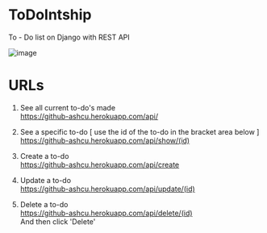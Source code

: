 # ToDoIntship
To - Do list on Django with REST API

![image](https://user-images.githubusercontent.com/84863353/203569053-895cd921-0033-4d00-9393-8e5d19ddb331.png)



# URLs

1) See all current to-do's made <br>
https://github-ashcu.herokuapp.com/api/

2) See a specific to-do [ use the id of the to-do in the bracket area below ]<br>
https://github-ashcu.herokuapp.com/api/show/(id) 

3) Create a to-do<br>
https://github-ashcu.herokuapp.com/api/create

4) Update a to-do<br>
https://github-ashcu.herokuapp.com/api/update/(id)

5) Delete a to-do<br>
https://github-ashcu.herokuapp.com/api/delete/(id) <br>
And then click 'Delete'
